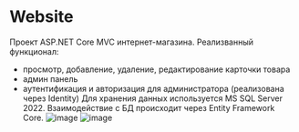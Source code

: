 # Website 
  Проект ASP.NET Core MVC интернет-магазина. Реализванный функционал:
- просмотр, добавление, удаление, редактирование карточки товара
- админ панель
- аутентификация и авторизация для администратора  (реализована через Identity)
  Для хранения данных используется MS SQL Server 2022. Взаимодействие с БД происходит через Entity Framework Core.
![image](https://github.com/New-design1/Website/assets/61688382/2374ae5e-0b40-4842-8c53-4bef2de36b2f)
![image](https://github.com/New-design1/Website/assets/61688382/2f78cdf8-d8ec-432b-be2d-c2158005beb2)
